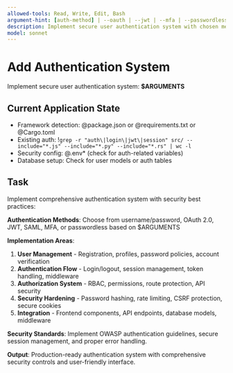 ```yaml
---
allowed-tools: Read, Write, Edit, Bash
argument-hint: [auth-method] | --oauth | --jwt | --mfa | --passwordless
description: Implement secure user authentication system with chosen method and security best practices
model: sonnet
---
```


# Add Authentication System

Implement secure user authentication system: **$ARGUMENTS**

## Current Application State

- Framework detection: @package.json or @requirements.txt or @Cargo.toml
- Existing auth: !`grep -r "auth\|login\|jwt\|session" src/ --include="*.js" --include="*.py" --include="*.rs" | wc -l`
- Security config: @.env* (check for auth-related variables)
- Database setup: Check for user models or auth tables

## Task

Implement comprehensive authentication system with security best practices:

**Authentication Methods**: Choose from username/password, OAuth 2.0, JWT, SAML, MFA, or passwordless based on $ARGUMENTS

**Implementation Areas**:
1. **User Management** - Registration, profiles, password policies, account verification
2. **Authentication Flow** - Login/logout, session management, token handling, middleware
3. **Authorization System** - RBAC, permissions, route protection, API security
4. **Security Hardening** - Password hashing, rate limiting, CSRF protection, secure cookies
5. **Integration** - Frontend components, API endpoints, database models, middleware

**Security Standards**: Implement OWASP authentication guidelines, secure session management, and proper error handling.

**Output**: Production-ready authentication system with comprehensive security controls and user-friendly interface.

